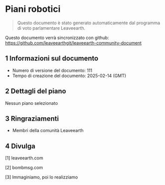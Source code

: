# Piani robotici

>Questo documento è stato generato automaticamente dal programma di voto parlamentare Leaveearth.

Questo documento verrà sincronizzato con github: https://github.com/leaveearthgit/leaveearth-community-document

## 1 Informazioni sul documento

- Numero di versione del documento: 111
- Tempo di creazione del documento: 2025-02-14 (GMT)

## 2 Dettagli del piano

Nessun piano selezionato

## 3 Ringraziamenti
* Membri della comunità Leaveearth

## 4 Divulga
[1] leaveearth.com

[2] bombmsg.com

[3] Immaginiamo, poi lo realizziamo